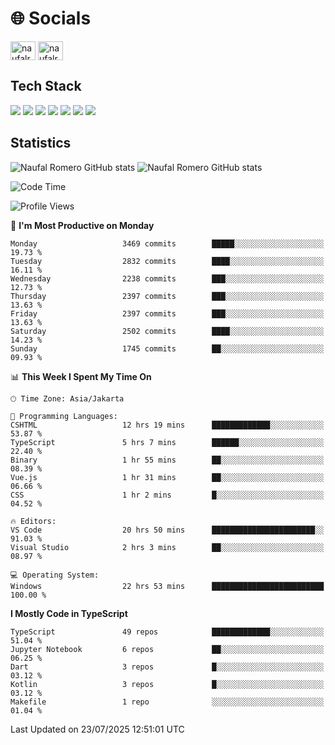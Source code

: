 <h1 align="">🌐 Socials</h1>
<p align="left">
<a href="https://linkedin.com/in/naufal-romero-putra-pratama-9ab816177/" target="blank"><img align="center" src="https://raw.githubusercontent.com/rahuldkjain/github-profile-readme-generator/master/src/images/icons/Social/linked-in-alt.svg" alt="naufalromero" height="30" width="40" /></a>
<a href="https://instagram.com/naufalromero" target="blank"><img align="center" src="https://raw.githubusercontent.com/rahuldkjain/github-profile-readme-generator/master/src/images/icons/Social/instagram.svg" alt="naufalromero" height="30" width="40" /></a>
</p>


<h2 align="">Tech Stack</h2>
<div align="">
  <img src="https://img.shields.io/badge/next.js-000000?style=for-the-badge&logo=nextdotjs&logoColor=white"/>
 <img src="https://img.shields.io/badge/typescript-%23007ACC.svg?style=for-the-badge&logo=typescript&logoColor=white"/>
 <img src="https://img.shields.io/badge/react-%2320232a.svg?style=for-the-badge&logo=react&logoColor=%2361DAFB"/>
 <img src="https://img.shields.io/badge/tailwindcss-%2338B2AC.svg?style=for-the-badge&logo=tailwind-css&logoColor=white"/>
 <img src="https://img.shields.io/badge/Prisma-3982CE?style=for-the-badge&logo=Prisma&logoColor=white"/>
 <img src="https://img.shields.io/badge/javascript-%23323330.svg?style=for-the-badge&logo=javascript&logoColor=%23F7DF1E"/>
 <img src="https://img.shields.io/badge/java-%23ED8B00.svg?style=for-the-badge&logo=openjdk&logoColor=white"/>
</div>


<h2 align="">Statistics</h2>
<div align="">
<img src="https://github-readme-stats-xi-nine-74.vercel.app/api?username=romves&show_icons=true&theme=tokyonight&include_all_commits=true&count_private=true" alt="Naufal Romero GitHub stats"/>
<img src="https://github-readme-stats-xi-nine-74.vercel.app/api/top-langs/?username=romves&theme=tokyonight&hide_border=false&include_all_commits=true&count_private=true&layout=compact" alt="Naufal Romero GitHub stats"/>
</div>

<!--START_SECTION:waka-->
![Code Time](http://img.shields.io/badge/Code%20Time-2%2C656%20hrs%207%20mins-blue)

![Profile Views](http://img.shields.io/badge/Profile%20Views-0-blue)

📅 **I'm Most Productive on Monday** 

```text
Monday                   3469 commits        █████░░░░░░░░░░░░░░░░░░░░   19.73 % 
Tuesday                  2832 commits        ████░░░░░░░░░░░░░░░░░░░░░   16.11 % 
Wednesday                2238 commits        ███░░░░░░░░░░░░░░░░░░░░░░   12.73 % 
Thursday                 2397 commits        ███░░░░░░░░░░░░░░░░░░░░░░   13.63 % 
Friday                   2397 commits        ███░░░░░░░░░░░░░░░░░░░░░░   13.63 % 
Saturday                 2502 commits        ████░░░░░░░░░░░░░░░░░░░░░   14.23 % 
Sunday                   1745 commits        ██░░░░░░░░░░░░░░░░░░░░░░░   09.93 % 
```


📊 **This Week I Spent My Time On** 

```text
🕑︎ Time Zone: Asia/Jakarta

💬 Programming Languages: 
CSHTML                   12 hrs 19 mins      █████████████░░░░░░░░░░░░   53.87 % 
TypeScript               5 hrs 7 mins        ██████░░░░░░░░░░░░░░░░░░░   22.40 % 
Binary                   1 hr 55 mins        ██░░░░░░░░░░░░░░░░░░░░░░░   08.39 % 
Vue.js                   1 hr 31 mins        ██░░░░░░░░░░░░░░░░░░░░░░░   06.66 % 
CSS                      1 hr 2 mins         █░░░░░░░░░░░░░░░░░░░░░░░░   04.52 % 

🔥 Editors: 
VS Code                  20 hrs 50 mins      ███████████████████████░░   91.03 % 
Visual Studio            2 hrs 3 mins        ██░░░░░░░░░░░░░░░░░░░░░░░   08.97 % 

💻 Operating System: 
Windows                  22 hrs 53 mins      █████████████████████████   100.00 % 
```

**I Mostly Code in TypeScript** 

```text
TypeScript               49 repos            █████████████░░░░░░░░░░░░   51.04 % 
Jupyter Notebook         6 repos             ██░░░░░░░░░░░░░░░░░░░░░░░   06.25 % 
Dart                     3 repos             █░░░░░░░░░░░░░░░░░░░░░░░░   03.12 % 
Kotlin                   3 repos             █░░░░░░░░░░░░░░░░░░░░░░░░   03.12 % 
Makefile                 1 repo              ░░░░░░░░░░░░░░░░░░░░░░░░░   01.04 % 
```




 Last Updated on 23/07/2025 12:51:01 UTC
<!--END_SECTION:waka-->
